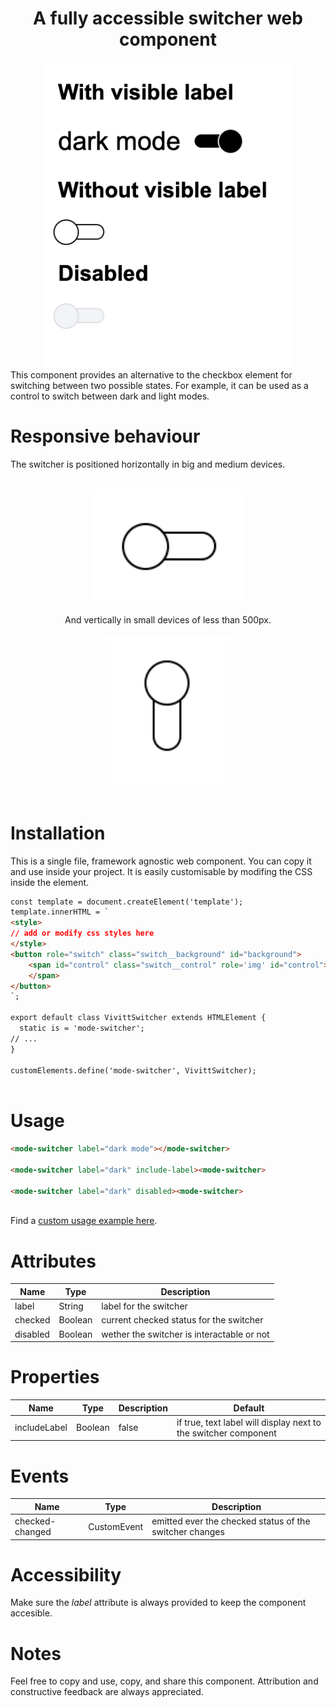 <div align="center">

# A fully accessible switcher web component

<img src="./assets/switcher.png" alt="switcher component being clicked and changing from off to on, and back to off state" height="auto" width="400"/>
</div>
This component provides an alternative to the checkbox element for switching between two possible states. For example, it can be used as a control to switch between dark and light modes.
<br/>

# Responsive behaviour
The switcher is positioned horizontally in big and medium devices. 
<br/>
<br/>
<div align="center">
<img src="./assets/horizontal.png" alt="switcher component on big devices" height="auto" width="250"/>
<br/>
<br/>
And vertically in small devices of less than 500px.
<br/>
<br/>
<img src="./assets/vertical.png" alt="switcher component off small devices" height="auto" width="200"/>
<br/>
<br/>
</div>


# Installation
This is a single file, framework agnostic web component. You can copy it and use inside your project. It is easily customisable by modifing the CSS inside the <style></style> element. 
```html
const template = document.createElement('template');
template.innerHTML = `
<style>
// add or modify css styles here
</style>
<button role="switch" class="switch__background" id="background">
    <span id="control" class="switch__control" role='img' id="control"> 
    </span>
</button>
`;

export default class VivittSwitcher extends HTMLElement {
  static is = 'mode-switcher';
// ...
}

customElements.define('mode-switcher', VivittSwitcher);
 
```
# Usage
```html
<mode-switcher label="dark mode"></mode-switcher>
    
<mode-switcher label="dark" include-label><mode-switcher>

<mode-switcher label="dark" disabled><mode-switcher>
 
```
Find a [custom usage example here](https://www.viviyanez.dev/).

# Attributes
| Name | Type | Description | 
| ---- | ---- | ----------- |
| label | String | label for the switcher | 
| checked | Boolean | current checked status for the switcher |
| disabled | Boolean | wether the switcher is interactable or not |

# Properties
| Name | Type | Description | Default |
| ---- | ---- | ----------- | -------- |
| includeLabel | Boolean | false | if true, text label will display next to the switcher component | false |

# Events
| Name | Type | Description |
| ---- | ---- | ----------- | 
| checked-changed | CustomEvent | emitted ever the checked status of the switcher changes

# Accessibility
Make sure the *label* attribute is always provided to keep the component accesible.

# Notes
Feel free to copy and use, copy, and share this component. Attribution and constructive feedback are always appreciated.
